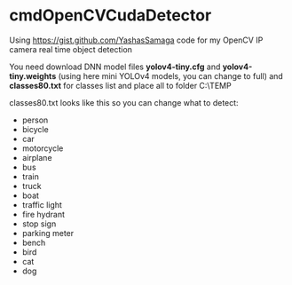 # cmdOpenCVCudaDetector

Using https://gist.github.com/YashasSamaga code for my OpenCV IP camera real time object detection

You need download DNN model files **yolov4-tiny.cfg** and **yolov4-tiny.weights** (using here mini YOLOv4 models, you can change to full)
and **classes80.txt** for classes list and place all to folder C:\TEMP

classes80.txt looks like this so you can change what to detect:

* person
* bicycle
* car
* motorcycle
* airplane
* bus
* train
* truck
* boat
* traffic light
* fire hydrant
* stop sign
* parking meter
* bench
* bird
* cat
* dog
